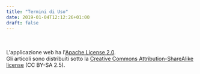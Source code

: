 ```yaml
---
title: "Termini di Uso"
date: 2019-01-04T12:12:26+01:00
draft: false
---
```


<br>
<br>
L'applicazione web ha l'<a href="https://choosealicense.com/licenses/apache-2.0/">Apache License 2.0</a>.
<br> 
Gli articoli sono distribuiti sotto la <a href="https://creativecommons.org/licenses/by-sa/2.5/">Creative Commons Attribution-ShareAlike license</a> (CC BY-SA 2.5).